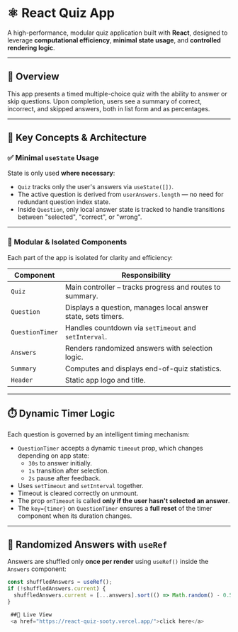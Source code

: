 # ⚛️ React Quiz App

A high-performance, modular quiz application built with **React**, designed to leverage **computational efficiency**, **minimal state usage**, and **controlled rendering logic**.

---

## 📌 Overview

This app presents a timed multiple-choice quiz with the ability to answer or skip questions. Upon completion, users see a summary of correct, incorrect, and skipped answers, both in list form and as percentages.

---

## 🧠 Key Concepts & Architecture

### ✅ Minimal `useState` Usage

State is only used **where necessary**:

- `Quiz` tracks only the user's answers via `useState([])`.
- The active question is derived from `userAnswers.length` — no need for redundant question index state.
- Inside `Question`, only local answer state is tracked to handle transitions between "selected", "correct", or "wrong".

---

### 🧩 Modular & Isolated Components

Each part of the app is isolated for clarity and efficiency:

| Component       | Responsibility                                                |
|----------------|----------------------------------------------------------------|
| `Quiz`          | Main controller – tracks progress and routes to summary.       |
| `Question`      | Displays a question, manages local answer state, sets timers. |
| `QuestionTimer` | Handles countdown via `setTimeout` and `setInterval`.         |
| `Answers`       | Renders randomized answers with selection logic.              |
| `Summary`       | Computes and displays end-of-quiz statistics.                 |
| `Header`        | Static app logo and title.                                    |

---

## ⏱️ Dynamic Timer Logic

Each question is governed by an intelligent timing mechanism:

- `QuestionTimer` accepts a dynamic `timeout` prop, which changes depending on app state:
  - `30s` to answer initially.
  - `1s` transition after selection.
  - `2s` pause after feedback.
- Uses `setTimeout` and `setInterval` together.
- Timeout is cleared correctly on unmount.
- The prop `onTimeout` is called **only if the user hasn't selected an answer**.
- The `key={timer}` on `QuestionTimer` ensures a **full reset** of the timer component when its duration changes.

---

## 🔀 Randomized Answers with `useRef`

Answers are shuffled only **once per render** using `useRef()` inside the `Answers` component:

```js
const shuffledAnswers = useRef();
if (!shuffledAnswers.current) {
  shuffledAnswers.current = [...answers].sort(() => Math.random() - 0.5);
}

 ##🚨 Live View 
 <a href="https://react-quiz-sooty.vercel.app/">click here</a>
